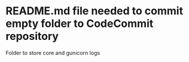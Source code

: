 # README.md file needed to commit empty folder to CodeCommit repository

Folder to store core and gunicorn logs

